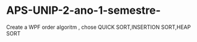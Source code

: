 # APS-UNIP-2-ano-1-semestre-
Create a WPF order algoritm , chose QUICK SORT,INSERTION SORT,HEAP SORT
